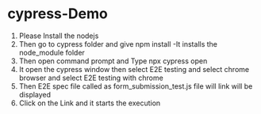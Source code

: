 # cypress-Demo

1. Please Install the nodejs
2. Then go to cypress folder and give npm install -It installs the node_module folder
3. Then open command prompt and Type npx cypress open
4. It open the cypress window then select E2E testing and select chrome browser and select E2E testing with chrome
5. Then E2E spec file called as form_submission_test.js file will link will be displayed
6. Click on the Link and it starts the execution

